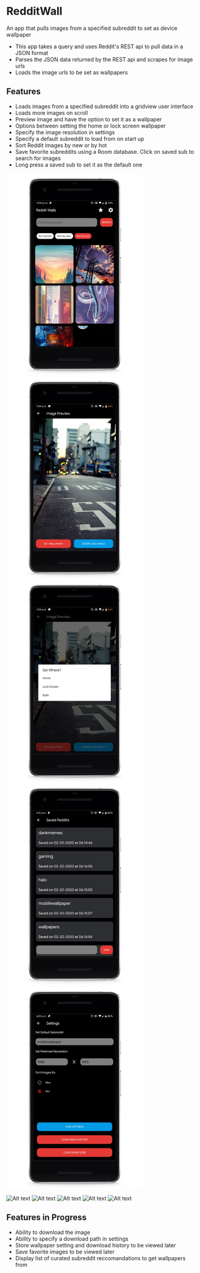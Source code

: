 # RedditWall
An app that pulls images from a specified subreddit to set as device wallpaper
- This app takes a query and uses Reddit's REST api to pull data in a JSON format
- Parses the JSON data returned by the REST api and scrapes for image urls
- Loads the image urls to be set as wallpapers

## Features
- Loads images from a specified subreddit into a gridview user interface
- Loads more images on scroll
- Preview image and have the option to set it as a wallpaper
- Options between setting the home or lock screen wallpaper
- Specify the image resolution in settings
- Specify a default subreddit to load from on start up
- Sort Reddit images by new or by hot
- Save favorite subreddits using a Room database. Click on saved sub to search for images
- Long press a saved sub to set it as the default one

<img src="screens/main.png" height="530" width="358"><img src="screens/preview.png" height="530" width="358"><img src="screens/select.png" height="530" width="358"><img src="screens/saved.png" height="530" width="358"><img src="screens/setting.png" height="530" width="358">

![Alt text](https://github.com/meh430/RedditWall/blob/master/screens/main.png "Screen")
![Alt text](https://github.com/meh430/RedditWall/blob/master/screens/preview.png "Screen")
![Alt text](https://github.com/meh430/RedditWall/blob/master/screens/select.png "Screen")
![Alt text](https://github.com/meh430/RedditWall/blob/master/screens/saved.png "Screen")
![Alt text](https://github.com/meh430/RedditWall/blob/master/screens/setting.png "Screen")

## Features in Progress
- Ability to download the image
- Ability to specify a download path in settings
- Store wallpaper setting and download history to be viewed later
- Save favorite images to be viewed later
- Display list of curated subreddit reccomandations to get wallpapers from
